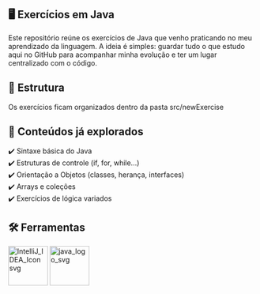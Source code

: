 🖥️ Exercícios em Java
---------------------------------------------------------------------------------
Este repositório reúne os exercícios de Java que venho praticando no meu aprendizado da linguagem.
A ideia é simples: guardar tudo o que estudo aqui no GitHub para acompanhar minha evolução e ter um lugar centralizado com o código.

📂 Estrutura
---------------------------------------------------------------------------------
Os exercícios ficam organizados dentro da pasta src/newExercise

🚀 Conteúdos já explorados
---------------------------------------------------------------------------------
✔️ Sintaxe básica do Java <br>
✔️ Estruturas de controle (if, for, while...) <br>
✔️ Orientação a Objetos (classes, herança, interfaces) <br>
✔️ Arrays e coleções <br>
✔️ Exercícios de lógica variados <br>

🛠️ Ferramentas
---------------------------------
<img width="80" height="80" alt="IntelliJ_IDEA_Icon svg" src="https://github.com/user-attachments/assets/5897acbf-bdb6-4854-90e0-56bb499220ba"/> <img width="80" height="80" alt="java_logo_svg" src="https://img.icons8.com/color/512/java-coffee-cup-logo.png"/>
